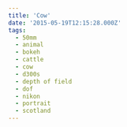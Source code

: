 ```yaml
---
title: 'Cow'
date: '2015-05-19T12:15:28.000Z'
tags:
  - 50mm
  - animal
  - bokeh
  - cattle
  - cow
  - d300s
  - depth of field
  - dof
  - nikon
  - portrait
  - scotland
---
```

